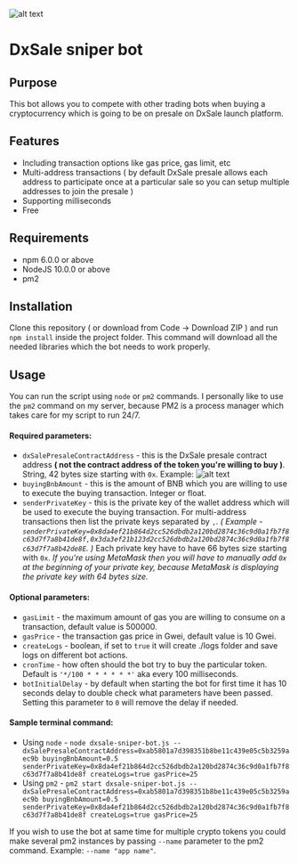 ![alt text](https://github.com/mnedelchev-vn/dxsale-sniper-bot/blob/master/assets/images/dxsale-logo-shadow.png)

# DxSale sniper bot

## Purpose
This bot allows you to compete with other trading bots when buying a cryptocurrency which is going to be on presale on DxSale launch platform.

## Features
* Including transaction options like gas price, gas limit, etc
* Multi-address transactions ( by default DxSale presale allows each address to participate once at a particular sale so you can setup multiple addresses to join the presale )
* Supporting milliseconds
* Free

## Requirements
* npm 6.0.0 or above
* NodeJS 10.0.0 or above
* pm2

## Installation
Clone this repository ( or download from Code -> Download ZIP ) and run `npm install` inside the project folder. This command will download all the needed libraries which the bot needs to work properly.

## Usage
You can run the script using `node` or `pm2` commands. I personally like to use the `pm2` command on my server, because PM2 is a process manager which takes care for my script to run 24/7. 

#### Required parameters:
* `dxSalePresaleContractAddress` - this is the DxSale presale contract address **( not the contract address of the token you're willing to buy )**. String, 42 bytes size starting with `0x`. Example:
![alt text](https://github.com/mnedelchev-vn/dxsale-sniper-bot/blob/master/assets/images/sample-dxsale-presale-address.png)
* `buyingBnbAmount` - this is the amount of BNB which you are willing to use to execute the buying transaction. Integer or float.
* `senderPrivateKey` - this is the private key of the wallet address which will be used to execute the buying transaction. For multi-address transactions then list the private keys separated by `,`. *( Example - `senderPrivateKey=0x8da4ef21b864d2cc526dbdb2a120bd2874c36c9d0a1fb7f8c63d7f7a8b41de8f,0x3da3ef21b123d2cc526dbdb2a120bd2874c36c9d0a1fb7f8c63d7f7a8b42de8E`. )* Each private key have to have 66 bytes size starting with `0x`. *If you're using MetaMask then you will have to manually add `0x` at the beginning of your private key, because MetaMask is displaying the private key with 64 bytes size.*

#### Optional parameters:
* `gasLimit` - the maximum amount of gas you are willing to consume on a transaction, default value is 500000.
* `gasPrice` - the transaction gas price in Gwei, default value is 10 Gwei.
* `createLogs` - boolean, if set to `true` it will create ./logs folder and save logs on different bot actions.
* `cronTime` - how often should the bot try to buy the particular token. Default is `'*/100 * * * * * *'` aka every 100 milliseconds.
* `botInitialDelay` - by default when starting the bot for first time it has 10 seconds delay to double check what parameters have been passed. Setting this parameter to `0` will remove the delay if needed.

#### Sample terminal command:
* Using `node` - `node dxsale-sniper-bot.js -- dxSalePresaleContractAddress=0xab5801a7d398351b8be11c439e05c5b3259aec9b buyingBnbAmount=0.5 senderPrivateKey=0x8da4ef21b864d2cc526dbdb2a120bd2874c36c9d0a1fb7f8c63d7f7a8b41de8f createLogs=true gasPrice=25`
* Using `pm2` - `pm2 start dxsale-sniper-bot.js -- dxSalePresaleContractAddress=0xab5801a7d398351b8be11c439e05c5b3259aec9b buyingBnbAmount=0.5 senderPrivateKey=0x8da4ef21b864d2cc526dbdb2a120bd2874c36c9d0a1fb7f8c63d7f7a8b41de8f createLogs=true gasPrice=25`

If you wish to use the bot at same time for multiple crypto tokens you could make several pm2 instances by passing `--name` parameter to the pm2 command. Example: `--name "app name"`.